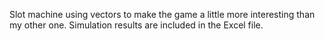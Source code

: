 Slot machine using vectors to make the game a little more interesting than my other one. Simulation results are included in the Excel file.
